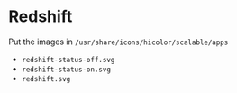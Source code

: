 # Redshift

Put the images in `/usr/share/icons/hicolor/scalable/apps`

- `redshift-status-off.svg`
- `redshift-status-on.svg`
- `redshift.svg`
